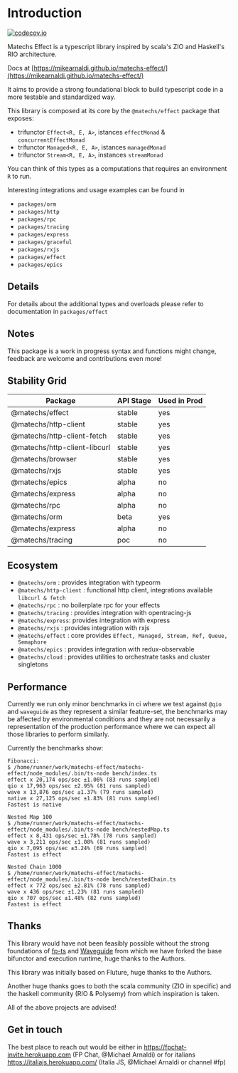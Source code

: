 # Introduction

[![codecov.io](http://codecov.io/github/mikearnaldi/matechs-effect/coverage.svg?branch=master)](http://codecov.io/github/mikearnaldi/matechs-effect)

Matechs Effect is a typescript library inspired by scala's ZIO and Haskell's RIO architecture.

Docs at [https://mikearnaldi.github.io/matechs-effect/](https://mikearnaldi.github.io/matechs-effect/)

It aims to provide a strong foundational block to build typescript code in a more testable and standardized way.

This library is composed at its core by the `@matechs/effect` package that exposes:
- trifunctor `Effect<R, E, A>`, istances `effectMonad` & `concurrentEffectMonad`
- trifunctor `Managed<R, E, A>`, istances `managedMonad`
- trifunctor `Stream<R, E, A>`, instances `streamMonad`

You can think of this types as a computations that requires an environment `R` to run.

Interesting integrations and usage examples can be found in 
- `packages/orm`
- `packages/http`
- `packages/rpc`
- `packages/tracing`
- `packages/express`
- `packages/graceful`
- `packages/rxjs`
- `packages/effect`
- `packages/epics`

## Details

For details about the additional types and overloads please refer to documentation in `packages/effect`

## Notes

This package is a work in progress syntax and functions might change, feedback are welcome and contributions even more!

## Stability Grid
|      Package                  | API Stage  | Used in Prod |
|-------------------------------|------------|--------------|
| @matechs/effect               |   stable   |      yes     |
| @matechs/http-client          |   stable   |      yes     |
| @matechs/http-client-fetch    |   stable   |      yes     |
| @matechs/http-client-libcurl  |   stable   |      yes     |
| @matechs/browser              |   stable   |      yes     |
| @matechs/rxjs                 |   stable   |      yes     |
| @matechs/epics                |   alpha    |      no      |
| @matechs/express              |   alpha    |      no      |
| @matechs/rpc                  |   alpha    |      no      |
| @matechs/orm                  |   beta     |      yes     |
| @matechs/express              |   alpha    |      no      |
| @matechs/tracing              |   poc      |      no      |

## Ecosystem

- `@matechs/orm` : provides integration with typeorm
- `@matechs/http-client` : functional http client, integrations available `libcurl & fetch`
- `@matechs/rpc` : no boilerplate rpc for your effects
- `@matechs/tracing` : provides integration with opentracing-js
- `@matechs/express`: provides integration with express
- `@matechs/rxjs` : provides integration with rxjs
- `@matechs/effect` : core provides `Effect, Managed, Stream, Ref, Queue, Semaphore`
- `@matechs/epics` : provides integration with redux-observable
- `@matechs/cloud` : provides utilities to orchestrate tasks and cluster singletons 

## Performance
Currently we run only minor benchmarks in ci where we test against `@qio` and `waveguide` as they represent a similar feature-set, the benchmarks may be affected by environmental conditions and they are not necessarily a representation of the production performance where we can expect all those libraries to perform similarly.

Currently the benchmarks show:
```
Fibonacci:
$ /home/runner/work/matechs-effect/matechs-effect/node_modules/.bin/ts-node bench/index.ts
effect x 20,174 ops/sec ±1.06% (83 runs sampled)
qio x 17,963 ops/sec ±2.95% (81 runs sampled)
wave x 13,876 ops/sec ±1.37% (79 runs sampled)
native x 27,125 ops/sec ±1.83% (81 runs sampled)
Fastest is native

Nested Map 100
$ /home/runner/work/matechs-effect/matechs-effect/node_modules/.bin/ts-node bench/nestedMap.ts
effect x 8,431 ops/sec ±1.78% (78 runs sampled)
wave x 3,211 ops/sec ±1.08% (81 runs sampled)
qio x 7,095 ops/sec ±3.24% (69 runs sampled)
Fastest is effect

Nested Chain 1000
$ /home/runner/work/matechs-effect/matechs-effect/node_modules/.bin/ts-node bench/nestedChain.ts
effect x 772 ops/sec ±2.81% (78 runs sampled)
wave x 436 ops/sec ±1.23% (81 runs sampled)
qio x 707 ops/sec ±1.48% (82 runs sampled)
Fastest is effect
```

## Thanks

This library would have not been feasibly possible without the strong foundations of [fp-ts](https://github.com/gcanti/fp-ts) and [Waveguide](https://github.com/rzeigler/waveguide) from which we have forked the base bifunctor and execution runtime, huge thanks to the Authors.

This library was initially based on Fluture, huge thanks to the Authors.

Another huge thanks goes to both the scala community (ZIO in specific) and the haskell community (RIO & Polysemy) from which inspiration is taken.

All of the above projects are advised!

## Get in touch
The best place to reach out would be either in https://fpchat-invite.herokuapp.com (FP Chat, @Michael Arnaldi) or for italians https://italiajs.herokuapp.com/ (Italia JS, @Michael Arnaldi or channel #fp)
